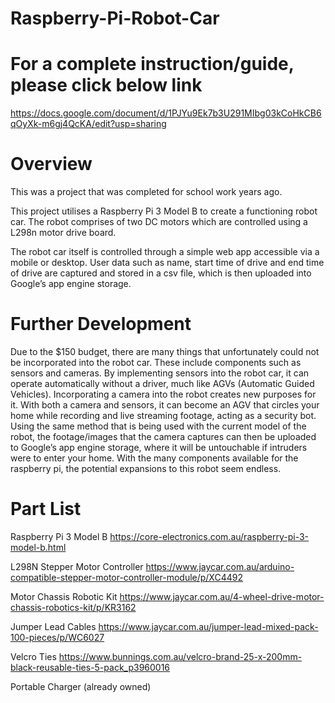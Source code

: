 # Raspberry-Pi-Robot-Car

# For a complete instruction/guide, please click below link
https://docs.google.com/document/d/1PJYu9Ek7b3U291MIbg03kCoHkCB6qOyXk-m6gj4QcKA/edit?usp=sharing

# Overview
This was a project that was completed for school work years ago.

This project utilises a Raspberry Pi 3 Model B to create a functioning robot car. The robot comprises of two DC motors which are controlled using a L298n motor drive board.

The robot car itself is controlled through a simple web app accessible via a mobile or desktop. User data such as name, start time of drive and end time of drive are captured and stored in a csv file, which is then uploaded into Google’s app engine storage.

# Further Development
Due to the $150 budget, there are many things that unfortunately could not be incorporated into the robot car. These include components such as sensors and cameras. By implementing sensors into the robot car, it can operate automatically without a driver, much like AGVs (Automatic Guided Vehicles). Incorporating a camera into the robot creates new purposes for it. With both a camera and sensors, it can become an AGV that circles your home while recording and live streaming footage, acting as a security bot. Using the same method that is being used with the current model of the robot, the footage/images that the camera captures can then be uploaded to Google’s app engine storage, where it will be untouchable if intruders were to enter your home. With the many components available for the raspberry pi, the potential expansions to this robot seem endless.

# Part List
Raspberry Pi 3 Model B
https://core-electronics.com.au/raspberry-pi-3-model-b.html

L298N Stepper Motor Controller
https://www.jaycar.com.au/arduino-compatible-stepper-motor-controller-module/p/XC4492

Motor Chassis Robotic Kit
https://www.jaycar.com.au/4-wheel-drive-motor-chassis-robotics-kit/p/KR3162

Jumper Lead Cables
https://www.jaycar.com.au/jumper-lead-mixed-pack-100-pieces/p/WC6027

Velcro Ties
https://www.bunnings.com.au/velcro-brand-25-x-200mm-black-reusable-ties-5-pack_p3960016

Portable Charger (already owned)
